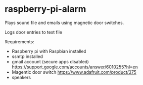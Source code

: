 # raspberry-pi-alarm
Plays sound file and emails using magnetic door switches.

Logs door entries to text file

Requirements:  
- Raspberry pi with Raspbian installed
- ssmtp installed
- gmail account (secure apps disabled) https://support.google.com/accounts/answer/6010255?hl=en
- Magentic door switch https://www.adafruit.com/product/375
- speakers

